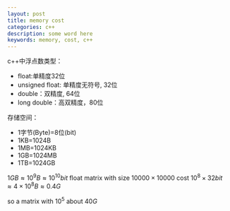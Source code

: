 ```yaml
---
layout: post
title: memory cost
categories: c++
description: some word here
keywords: memory, cost, c++
---
```


c++中浮点数类型：
- float:单精度32位
- unsigned float: 单精度无符号, 32位
- double：双精度, 64位
- long double：高双精度，80位

存储空间：
- 1字节(Byte)=8位(bit)
- 1KB=1024B
- 1MB=1024KB
- 1GB=1024MB
- 1TB=1024GB

$1GB \approx 10^9B \approx  10^10 bit$
float matrix with size $10000\times 10000$ cost $10^8\times 32bit\approx4\times 10^8B\approx 0.4G$

so a matrix with $10^5$ about $40G$
